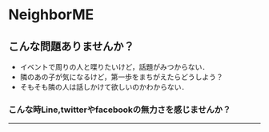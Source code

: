 # NeighborME

## こんな問題ありませんか？
- イベントで周りの人と喋りたいけど，話題がみつからない．
- 隣のあの子が気になるけど，第一歩をまちがえたらどうしよう？
- そもそも隣の人は話しかけて欲しいのかわからない．
### こんな時Line,twitterやfacebookの無力さを感じませんか？
----------------------------------------------------

